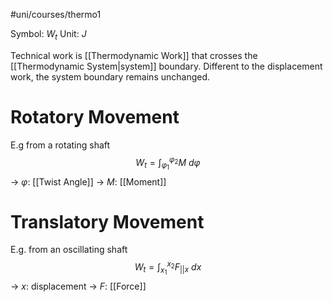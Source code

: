 #uni/courses/thermo1 

Symbol: $W_{t}$
Unit: $J$

Technical work is [[Thermodynamic Work]] that crosses the [[Thermodynamic System|system]] boundary. 
Different to the displacement work, the system boundary remains unchanged.

# Rotatory Movement

E.g from a rotating shaft
$$
W_{t} = \int^{\varphi_{2}}_{\varphi_{1}} M \ d \varphi
$$
-> $\varphi$: [[Twist Angle]]
-> $M$: [[Moment]]

# Translatory Movement

E.g. from an oscillating shaft
$$
W_{t} = \int^{x_{2}}_{x_{1}} F_{||x} \ dx
$$
-> $x$: displacement
-> $F$: [[Force]]